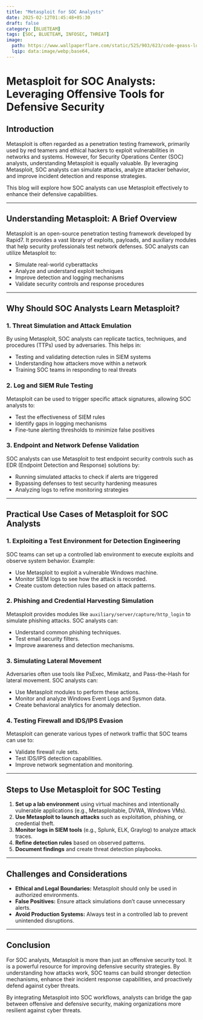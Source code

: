 ```yaml
---
title: "Metasploit for SOC Analysts"
date: 2025-02-12T01:45:48+05:30
draft: false
category: [BLUETEAM]
tags: [SOC, BLUETEAM, INFOSEC, THREAT]
image:
  path: https://www.wallpaperflare.com/static/525/903/623/code-geass-logo-v-shaped-wallpaper.jpg
  lqip: data:image/webp;base64,
---
```

# Metasploit for SOC Analysts: Leveraging Offensive Tools for Defensive Security

## Introduction
Metasploit is often regarded as a penetration testing framework, primarily used by red teamers and ethical hackers to exploit vulnerabilities in networks and systems. However, for Security Operations Center (SOC) analysts, understanding Metasploit is equally valuable. By leveraging Metasploit, SOC analysts can simulate attacks, analyze attacker behavior, and improve incident detection and response strategies.

This blog will explore how SOC analysts can use Metasploit effectively to enhance their defensive capabilities.

---

## Understanding Metasploit: A Brief Overview
Metasploit is an open-source penetration testing framework developed by Rapid7. It provides a vast library of exploits, payloads, and auxiliary modules that help security professionals test network defenses. SOC analysts can utilize Metasploit to:
- Simulate real-world cyberattacks
- Analyze and understand exploit techniques
- Improve detection and logging mechanisms
- Validate security controls and response procedures

---

## Why Should SOC Analysts Learn Metasploit?
### 1. **Threat Simulation and Attack Emulation**
By using Metasploit, SOC analysts can replicate tactics, techniques, and procedures (TTPs) used by adversaries. This helps in:
- Testing and validating detection rules in SIEM systems
- Understanding how attackers move within a network
- Training SOC teams in responding to real threats

### 2. **Log and SIEM Rule Testing**
Metasploit can be used to trigger specific attack signatures, allowing SOC analysts to:
- Test the effectiveness of SIEM rules
- Identify gaps in logging mechanisms
- Fine-tune alerting thresholds to minimize false positives

### 3. **Endpoint and Network Defense Validation**
SOC analysts can use Metasploit to test endpoint security controls such as EDR (Endpoint Detection and Response) solutions by:
- Running simulated attacks to check if alerts are triggered
- Bypassing defenses to test security hardening measures
- Analyzing logs to refine monitoring strategies

---

## Practical Use Cases of Metasploit for SOC Analysts
### 1. **Exploiting a Test Environment for Detection Engineering**
SOC teams can set up a controlled lab environment to execute exploits and observe system behavior. Example:
- Use Metasploit to exploit a vulnerable Windows machine.
- Monitor SIEM logs to see how the attack is recorded.
- Create custom detection rules based on attack patterns.

### 2. **Phishing and Credential Harvesting Simulation**
Metasploit provides modules like `auxiliary/server/capture/http_login` to simulate phishing attacks. SOC analysts can:
- Understand common phishing techniques.
- Test email security filters.
- Improve awareness and detection mechanisms.

### 3. **Simulating Lateral Movement**
Adversaries often use tools like PsExec, Mimikatz, and Pass-the-Hash for lateral movement. SOC analysts can:
- Use Metasploit modules to perform these actions.
- Monitor and analyze Windows Event Logs and Sysmon data.
- Create behavioral analytics for anomaly detection.

### 4. **Testing Firewall and IDS/IPS Evasion**
Metasploit can generate various types of network traffic that SOC teams can use to:
- Validate firewall rule sets.
- Test IDS/IPS detection capabilities.
- Improve network segmentation and monitoring.

---

## Steps to Use Metasploit for SOC Testing
1. **Set up a lab environment** using virtual machines and intentionally vulnerable applications (e.g., Metasploitable, DVWA, Windows VMs).
2. **Use Metasploit to launch attacks** such as exploitation, phishing, or credential theft.
3. **Monitor logs in SIEM tools** (e.g., Splunk, ELK, Graylog) to analyze attack traces.
4. **Refine detection rules** based on observed patterns.
5. **Document findings** and create threat detection playbooks.

---

## Challenges and Considerations
- **Ethical and Legal Boundaries:** Metasploit should only be used in authorized environments.
- **False Positives:** Ensure attack simulations don’t cause unnecessary alerts.
- **Avoid Production Systems:** Always test in a controlled lab to prevent unintended disruptions.

---

## Conclusion
For SOC analysts, Metasploit is more than just an offensive security tool. It is a powerful resource for improving defensive security strategies. By understanding how attacks work, SOC teams can build stronger detection mechanisms, enhance their incident response capabilities, and proactively defend against cyber threats.

By integrating Metasploit into SOC workflows, analysts can bridge the gap between offensive and defensive security, making organizations more resilient against cyber threats.


